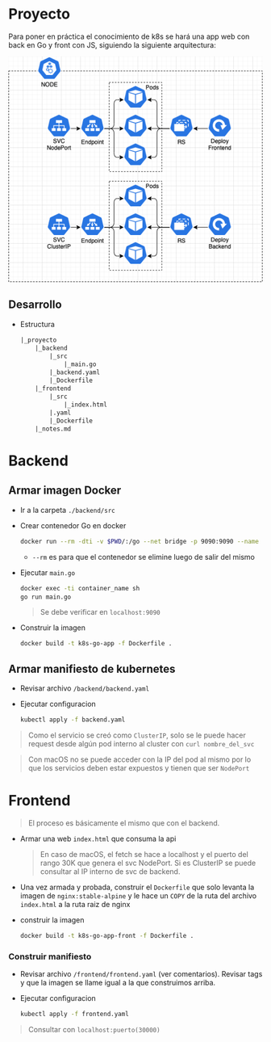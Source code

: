 # Proyecto

Para poner en práctica el conocimiento de k8s se hará una app web con back en Go y front con JS, siguiendo la siguiente arquitectura: 

![alt text](../../resources/k8s-go-js-curso.png "Logo Title Text 1")

## Desarrollo

* Estructura
    ```
    |_proyecto
        |_backend
            |_src
                |_main.go
            |_backend.yaml
            |_Dockerfile
        |_frontend
            |_src
                |_index.html
            |.yaml
            |_Dockerfile
        |_notes.md
    ```

# Backend

## Armar imagen Docker

* Ir a la carpeta `./backend/src`
* Crear contenedor Go en docker
    ```bash 
    docker run --rm -dti -v $PWD/:/go --net bridge -p 9090:9090 --name golang golang:alpine sh 
    ```

    *   `--rm` es para que el contenedor se elimine luego de salir del mismo

* Ejecutar `main.go`
    ```bash
    docker exec -ti container_name sh
    go run main.go
    ```

    > Se debe verificar en `localhost:9090`

*   Construir la imagen

    ```bash
    docker build -t k8s-go-app -f Dockerfile .
    ```

## Armar manifiesto de kubernetes
  
* Revisar archivo `/backend/backend.yaml`

* Ejecutar configuracion
    ```bash
    kubectl apply -f backend.yaml
    ```

> Como el servicio se creó como `ClusterIP`, solo se le puede hacer request desde algún pod interno al cluster con `curl nombre_del_svc`

> Con macOS no se puede acceder con la IP del pod al mismo por lo que los servicios deben estar expuestos y tienen que ser `NodePort`



# Frontend

> El proceso es básicamente el mismo que con el backend.

* Armar una web `index.html` que consuma la api 

    > En caso de macOS, el fetch se hace a localhost y el puerto del rango 30K que genera el svc NodePort. Si es ClusterIP se puede consultar al IP interno de svc de backend.

* Una vez armada y probada, construir el `Dockerfile` que solo levanta la imagen de `nginx:stable-alpine` y le hace un `COPY` de la ruta del archivo `index.html` a la ruta raiz de nginx

* construir la imagen

    ```bash
    docker build -t k8s-go-app-front -f Dockerfile .
    ```

### Construir manifiesto

* Revisar archivo `/frontend/frontend.yaml` (ver comentarios). Revisar tags y que la imagen se llame igual a la que construimos arriba.

* Ejecutar configuracion

    ```bash
    kubectl apply -f frontend.yaml
    ```

> Consultar con `localhost:puerto(30000)` 
